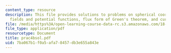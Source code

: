 ```yaml
---
content_type: resource
description: This file provides solutions to problems on spherical coordinates, conservative
  fields and potential functions, flux form of Green's theorem, and curl.
file: /media/https%3A/open-learning-course-data-rc.s3.amazonaws.com/18-02-multivariable-calculus-spring-2006/7ba067b1f0a5afa78457db3e655a843e_prac4bsol.pdf
file_type: application/pdf
resourcetype: Document
title: prac4bsol.pdf
uid: 7ba067b1-f0a5-afa7-8457-db3e655a843e
---
```

